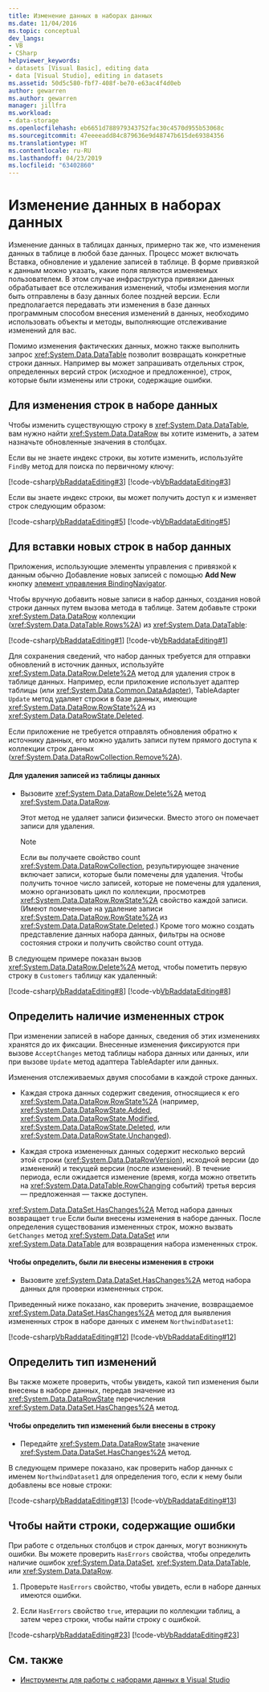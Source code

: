 ```yaml
---
title: Изменение данных в наборах данных
ms.date: 11/04/2016
ms.topic: conceptual
dev_langs:
- VB
- CSharp
helpviewer_keywords:
- datasets [Visual Basic], editing data
- data [Visual Studio], editing in datasets
ms.assetid: 50d5c580-fbf7-408f-be70-e63ac4f4d0eb
author: gewarren
ms.author: gewarren
manager: jillfra
ms.workload:
- data-storage
ms.openlocfilehash: eb6651d788979343752fac30c4570d955b53068c
ms.sourcegitcommit: 47eeeeadd84c879636e9d48747b615de69384356
ms.translationtype: HT
ms.contentlocale: ru-RU
ms.lasthandoff: 04/23/2019
ms.locfileid: "63402860"
---
```

# <a name="edit-data-in-datasets"></a>Изменение данных в наборах данных
Изменение данных в таблицах данных, примерно так же, что изменения данных в таблице в любой базе данных. Процесс может включать Вставка, обновление и удаление записей в таблице. В форме привязкой к данным можно указать, какие поля являются изменяемых пользователем. В этом случае инфраструктура привязки данных обрабатывает все отслеживания изменений, чтобы изменения могли быть отправлены в базу данных более поздней версии. Если предполагается передавать эти изменения в базе данных программным способом внесения изменений в данных, необходимо использовать объекты и методы, выполняющие отслеживание изменений для вас.

Помимо изменения фактических данных, можно также выполнить запрос <xref:System.Data.DataTable> позволит возвращать конкретные строки данных. Например вы может запрашивать отдельных строк, определенных версий строк (исходное и предложенное), строк, которые были изменены или строки, содержащие ошибки.

## <a name="to-edit-rows-in-a-dataset"></a>Для изменения строк в наборе данных
Чтобы изменить существующую строку в <xref:System.Data.DataTable>, вам нужно найти <xref:System.Data.DataRow> вы хотите изменить, а затем назначьте обновленные значения в столбцах.

Если вы не знаете индекс строки, вы хотите изменить, используйте `FindBy` метод для поиска по первичному ключу:

[!code-csharp[VbRaddataEditing#3](../data-tools/codesnippet/CSharp/edit-data-in-datasets_1.cs)]
[!code-vb[VbRaddataEditing#3](../data-tools/codesnippet/VisualBasic/edit-data-in-datasets_1.vb)]

Если вы знаете индекс строки, вы может получить доступ к и изменяет строк следующим образом:

[!code-csharp[VbRaddataEditing#5](../data-tools/codesnippet/CSharp/edit-data-in-datasets_2.cs)]
[!code-vb[VbRaddataEditing#5](../data-tools/codesnippet/VisualBasic/edit-data-in-datasets_2.vb)]

## <a name="to-insert-new-rows-into-a-dataset"></a>Для вставки новых строк в набор данных
Приложения, использующие элементы управления с привязкой к данным обычно Добавление новых записей с помощью **Add New** кнопку [элемент управления BindingNavigator](/dotnet/framework/winforms/controls/bindingnavigator-control-windows-forms).

Чтобы вручную добавить новые записи в набор данных, создания новой строки данных путем вызова метода в таблице. Затем добавьте строки <xref:System.Data.DataRow> коллекции (<xref:System.Data.DataTable.Rows%2A>) из <xref:System.Data.DataTable>:

[!code-csharp[VbRaddataEditing#1](../data-tools/codesnippet/CSharp/edit-data-in-datasets_3.cs)]
[!code-vb[VbRaddataEditing#1](../data-tools/codesnippet/VisualBasic/edit-data-in-datasets_3.vb)]

Для сохранения сведений, что набор данных требуется для отправки обновлений в источник данных, используйте <xref:System.Data.DataRow.Delete%2A> метод для удаления строк в таблице данных. Например, если приложение использует адаптер таблицы (или <xref:System.Data.Common.DataAdapter>), TableAdapter `Update` метод удаляет строки в базе данных, имеющие <xref:System.Data.DataRow.RowState%2A> из <xref:System.Data.DataRowState.Deleted>.

Если приложение не требуется отправлять обновления обратно к источнику данных, его можно удалить записи путем прямого доступа к коллекции строк данных (<xref:System.Data.DataRowCollection.Remove%2A>).

#### <a name="to-delete-records-from-a-data-table"></a>Для удаления записей из таблицы данных

- Вызовите <xref:System.Data.DataRow.Delete%2A> метод <xref:System.Data.DataRow>.

     Этот метод не удаляет записи физически. Вместо этого он помечает записи для удаления.

    > [!NOTE]
    > Если вы получаете свойство count <xref:System.Data.DataRowCollection>, результирующее значение включает записи, которые были помечены для удаления. Чтобы получить точное число записей, которые не помечены для удаления, можно организовать цикл по коллекции, просмотрев <xref:System.Data.DataRow.RowState%2A> свойство каждой записи. (Имеют помеченные на удаление записи <xref:System.Data.DataRow.RowState%2A> из <xref:System.Data.DataRowState.Deleted>.) Кроме того можно создать представление данных набора данных, фильтры на основе состояния строки и получить свойство count оттуда.

В следующем примере показан вызов <xref:System.Data.DataRow.Delete%2A> метод, чтобы пометить первую строку в `Customers` таблицу как удаленный:

[!code-csharp[VbRaddataEditing#8](../data-tools/codesnippet/CSharp/edit-data-in-datasets_4.cs)]
[!code-vb[VbRaddataEditing#8](../data-tools/codesnippet/VisualBasic/edit-data-in-datasets_4.vb)]

## <a name="determine-if-there-are-changed-rows"></a>Определить наличие измененных строк
При изменении записей в наборе данных, сведения об этих изменениях хранятся до их фиксации. Внесенные изменения фиксируются при вызове `AcceptChanges` метод таблицы набора данных или данных, или при вызове `Update` метод адаптера TableAdapter или данных.

Изменения отслеживаемых двумя способами в каждой строке данных.

- Каждая строка данных содержит сведения, относящиеся к его <xref:System.Data.DataRow.RowState%2A> (например, <xref:System.Data.DataRowState.Added>, <xref:System.Data.DataRowState.Modified>, <xref:System.Data.DataRowState.Deleted>, или <xref:System.Data.DataRowState.Unchanged>).

- Каждая строка измененных данных содержит несколько версий этой строки (<xref:System.Data.DataRowVersion>), исходной версии (до изменений) и текущей версии (после изменений). В течение периода, если ожидается изменение (время, когда можно ответить на <xref:System.Data.DataTable.RowChanging> событий) третья версия — предложенная — также доступен.

<xref:System.Data.DataSet.HasChanges%2A> Метод набора данных возвращает `true` Если были внесены изменения в наборе данных. После определения существования измененных строк, можно вызвать `GetChanges` метод <xref:System.Data.DataSet> или <xref:System.Data.DataTable> для возвращения набора измененных строк.

#### <a name="to-determine-if-changes-have-been-made-to-any-rows"></a>Чтобы определить, были ли внесены изменения в строки

- Вызовите <xref:System.Data.DataSet.HasChanges%2A> метод набора данных для проверки измененных строк.

Приведенный ниже показано, как проверить значение, возвращаемое <xref:System.Data.DataSet.HasChanges%2A> метод для выявления измененных строк в наборе данных с именем `NorthwindDataset1`:

[!code-csharp[VbRaddataEditing#12](../data-tools/codesnippet/CSharp/edit-data-in-datasets_5.cs)]
[!code-vb[VbRaddataEditing#12](../data-tools/codesnippet/VisualBasic/edit-data-in-datasets_5.vb)]

## <a name="determine-the-type-of-changes"></a>Определить тип изменений
Вы также можете проверить, чтобы увидеть, какой тип изменения были внесены в наборе данных, передав значение из <xref:System.Data.DataRowState> перечисления <xref:System.Data.DataSet.HasChanges%2A> метод.

#### <a name="to-determine-what-type-of-changes-have-been-made-to-a-row"></a>Чтобы определить тип изменений были внесены в строку

- Передайте <xref:System.Data.DataRowState> значение <xref:System.Data.DataSet.HasChanges%2A> метод.

В следующем примере показано, как проверить набор данных с именем `NorthwindDataset1` для определения того, если к нему были добавлены все новые строки:

[!code-csharp[VbRaddataEditing#13](../data-tools/codesnippet/CSharp/edit-data-in-datasets_6.cs)]
[!code-vb[VbRaddataEditing#13](../data-tools/codesnippet/VisualBasic/edit-data-in-datasets_6.vb)]

## <a name="to-locate-rows-that-have-errors"></a>Чтобы найти строки, содержащие ошибки
При работе с отдельных столбцов и строк данных, могут возникнуть ошибки. Вы можете проверить `HasErrors` свойства, чтобы определить наличие ошибок <xref:System.Data.DataSet>, <xref:System.Data.DataTable>, или <xref:System.Data.DataRow>.

1. Проверьте `HasErrors` свойство, чтобы увидеть, если в наборе данных имеются ошибки.

2. Если `HasErrors` свойство `true`, итерации по коллекции таблиц, а затем через строки, чтобы найти строку с ошибкой.

[!code-csharp[VbRaddataEditing#23](../data-tools/codesnippet/CSharp/edit-data-in-datasets_7.cs)]
[!code-vb[VbRaddataEditing#23](../data-tools/codesnippet/VisualBasic/edit-data-in-datasets_7.vb)]

## <a name="see-also"></a>См. также

- [Инструменты для работы с наборами данных в Visual Studio](../data-tools/dataset-tools-in-visual-studio.md)